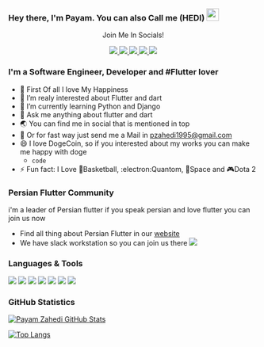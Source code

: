 ### Hey there, I'm  Payam. You can also Call me (HEDI) <img src="https://media.giphy.com/media/hvRJCLFzcasrR4ia7z/giphy.gif" width="25px">

<div align="center">
<p align="center">Join Me In Socials!</p>
<a href="https://www.twitter.com/payamzahedi95/">
    <img src="https://img.shields.io/badge/Twitter-1DA1F2?style=for-the-badge&logo=twitter&logoColor=white" />
</a>
    
<a href="https://medium.com/@payam-zahedi/">
    <img src="https://img.shields.io/badge/Medium-12100E?style=for-the-badge&logo=medium&logoColor=white" />
</a>

<a href="https://www.linkedin.com/in/payam-zahedi/">
    <img src="https://img.shields.io/badge/linkedin-%230077B5.svg?&style=for-the-badge&logo=linkedin&logoColor=white" />
</a>

<a href="https://stackoverflow.com/users/12297382/hamza?tab=profile">
    <img src="https://img.shields.io/badge/Stack_Overflow-FE7A16?style=for-the-badge&logo=stack-overflow&logoColor=white" />
</a>

<a href="https://t.me/payamzahedi95/">
    <img src="https://img.shields.io/badge/Telegram-2CA5E0?style=for-the-badge&logo=telegram&logoColor=white" />
</a>


</div>

### I'm a Software Engineer, Developer and #Flutter lover
- 💖 First Of all I love My Happiness
- 🔭 I’m realy interested about Flutter and dart
- 🌱 I’m currently learning Python and Django
- 💬 Ask me anything about flutter and dart
- 🌏 You can find me in social that is mentioned in top
- 📨 Or for fast way just send me a Mail in pzahedi1995@gmail.com
- 😄 I love DogeCoin, so if you interested about my works you can make me happy with doge 
    * `code`
- ⚡ Fun fact: I Love 🏀Basketball, :electron:Quantom, 🚀Space and 🎮Dota 2

### Persian Flutter Community
i'm a leader of Persian flutter if you speak persian and love flutter you can join us now

- Find all thing about Persian Flutter in our [website](https://persianflutter.com/)
- We have slack workstation so you can join us there <a href="https://join.slack.com/t/persianflutter/shared_invite/zt-lw6dkij5-wMkJhP~GTchpVwvXo2KYDQ">
    <img src="https://img.shields.io/badge/Slack-4A154B?style=flat&logo=slack&logoColor=white" />
</a>

### Languages & Tools
<div>
<img src="https://img.shields.io/badge/Dart-0175C2?style=flat-square&logo=dart&logoColor=white">
<img src="https://img.shields.io/badge/Python-14354C?style=flat-square&logo=python&logoColor=white">
<img src="https://img.shields.io/badge/Java-ED8B00?style=flat-square&logo=java&logoColor=white">
<img src="https://img.shields.io/badge/Kotlin-0095D5?style=flat-square&logo=kotlin&logoColor=white">
<img src="https://img.shields.io/badge/Flutter-02569B?style=flat-square&logo=flutter&logoColor=white">
<img src="https://img.shields.io/badge/Django-092E20?style=flat-square&logo=django&logoColor=white">
<img src="https://img.shields.io/badge/Flask-000000?style=flat-square&logo=flask&logoColor=white">
</div>

### GitHub Statistics
[![Payam Zahedi GitHub Stats](https://github-readme-stats.vercel.app/api?username=payam-zahedi&show_icons=true&theme=nord)](https://github.com/anuraghazra/github-readme-stats)


[![Top Langs](https://github-readme-stats.vercel.app/api/top-langs/?username=payam-zahedi&theme=nord&layout=compact)](https://github.com/anuraghazra/github-readme-stats)


